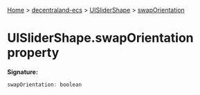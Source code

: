 [Home](./index) &gt; [decentraland-ecs](./decentraland-ecs.md) &gt; [UISliderShape](./decentraland-ecs.uislidershape.md) &gt; [swapOrientation](./decentraland-ecs.uislidershape.swaporientation.md)

# UISliderShape.swapOrientation property


**Signature:**
```javascript
swapOrientation: boolean
```
